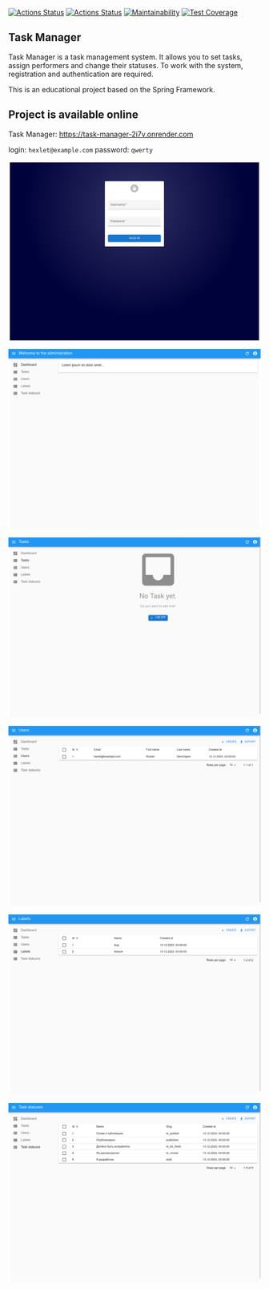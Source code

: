 [![Actions Status](https://github.com/bjrunning/java-project-99/actions/workflows/hexlet-check.yml/badge.svg)](https://github.com/bjrunning/java-project-99/actions)
[![Actions Status](https://github.com/bjrunning/java-project-99/actions/workflows/main.yml/badge.svg)](https://github.com/bjrunning/java-project-99/actions/workflows/main.yml)
[![Maintainability](https://api.codeclimate.com/v1/badges/5142a5391ecfe79c3fbd/maintainability)](https://codeclimate.com/github/bjrunning/java-project-99/maintainability)
[![Test Coverage](https://api.codeclimate.com/v1/badges/5142a5391ecfe79c3fbd/test_coverage)](https://codeclimate.com/github/bjrunning/java-project-99/test_coverage)

## Task Manager

Task Manager is a task management system. It allows you to set tasks, assign performers and change their statuses. To work with the system, registration and authentication are required.

This is an educational project based on the Spring Framework.

## Project is available online

Task Manager: https://task-manager-2i7v.onrender.com

login: `hexlet@example.com`
password: `qwerty`

![1.png](images/1.png)

![2.png](images/2.png)

![3.png](images/3.png)

![4.png](images/4.png)

![5.png](images/5.png)

![6.png](images/6.png)
